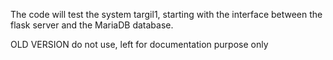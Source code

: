 The code will test the system targil1, starting with the interface
between the flask server and the MariaDB database.


OLD VERSION do not use, left for documentation purpose only
